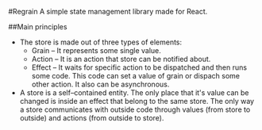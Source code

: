 #Regrain
A simple state management library made for React.

##Main principles

- The store is made out of three types of elements:
  - Grain – It represents some single value.
  - Action – It is an action that store can be notified about.
  - Effect – It waits for specific action to be dispatched and then runs some code. This code can set a value of grain or dispach some other action. It also can be asynchronous.
- A store is a self–contained entity. The only place that it's value can be changed is inside an effect that belong to the same store. The only way a store communicates with outside code through values (from store to outside) and actions (from outside to store).
